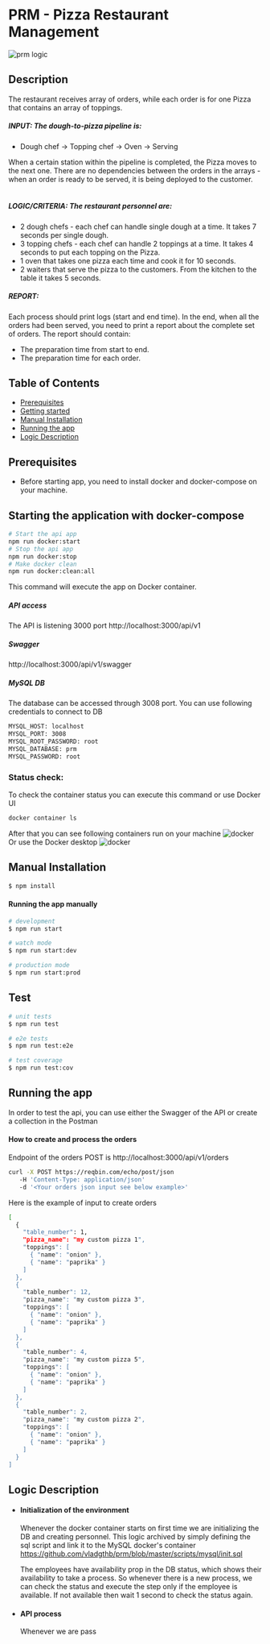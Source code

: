 # PRM - Pizza Restaurant Management

![prm logic](https://github.com/vladgthb/prm/blob/master/images/logic.png?raw=true)

## Description

The restaurant receives array of orders, while each order is for one Pizza that contains an array of
toppings.
##### INPUT: The dough-to-pizza pipeline is:
- Dough chef -> Topping chef -> Oven -> Serving

When a certain station within the pipeline is completed, the Pizza moves to the next one. There are no
dependencies between the orders in the arrays - when an order is ready to be served, it is being
deployed to the customer.
<br />
<br />
##### LOGIC/CRITERIA: The restaurant personnel are:
- 2 dough chefs - each chef can handle single dough at a time. It takes 7 seconds per single dough.
- 3 topping chefs - each chef can handle 2 toppings at a time. It takes 4 seconds to put each
topping on the Pizza.
- 1 oven that takes one pizza each time and cook it for 10 seconds.
- 2 waiters that serve the pizza to the customers. From the kitchen to the table it takes 5 seconds.
##### REPORT:
Each process should print logs (start and end time).
In the end, when all the orders had been served, you need to print a report about the complete set of
orders. The report should contain:
- The preparation time from start to end.
- The preparation time for each order.

## Table of Contents

- [Prerequisites](#prerequisites)
- [Getting started](#starting-the-application-with-docker-compose)
- [Manual Installation](#manual-installation)
- [Running the app](#running-the-app)
- [Logic Description](#logic-description)

## Prerequisites
- Before starting app, you need to install docker and docker-compose on your machine.

## Starting the application with docker-compose
```bash
# Start the api app
npm run docker:start
# Stop the api app
npm run docker:stop
# Make docker clean
npm run docker:clean:all
```
This command will execute the app on Docker container.
##### API access
The API is listening 3000 port
http://localhost:3000/api/v1
##### Swagger
http://localhost:3000/api/v1/swagger
##### MySQL DB
The database can be accessed through 3008 port. You can use following credentials to connect to DB
```bash
MYSQL_HOST: localhost
MYSQL_PORT: 3008
MYSQL_ROOT_PASSWORD: root
MYSQL_DATABASE: prm
MYSQL_PASSWORD: root
```

### Status check:
To check the container status you can execute this command or use Docker UI
```bash
docker container ls
```
After that you can see following containers run on your machine
![docker](https://github.com/vladgthb/prm/blob/master/images/terminal.png?raw=true)
Or use the Docker desktop
![docker](https://github.com/vladgthb/prm/blob/master/images/docker.png?raw=true)


## Manual Installation

```bash
$ npm install
```

#### Running the app manually

```bash
# development
$ npm run start

# watch mode
$ npm run start:dev

# production mode
$ npm run start:prod
```

## Test

```bash
# unit tests
$ npm run test

# e2e tests
$ npm run test:e2e

# test coverage
$ npm run test:cov
```

## Running the app
In order to test the api, you can use either the Swagger of the API or create a collection in the Postman
<br/>
#### How to create and process the orders
Endpoint of the orders POST is
http://localhost:3000/api/v1/orders

```bash
curl -X POST https://reqbin.com/echo/post/json
   -H 'Content-Type: application/json'
   -d '<Your orders json input see below example>'
```

Here is the example of input to create orders
```bash
[
  {
    "table_number": 1,
    "pizza_name": "my custom pizza 1",
    "toppings": [
      { "name": "onion" },
      { "name": "paprika" }
    ]
  },
  {
    "table_number": 12,
    "pizza_name": "my custom pizza 3",
    "toppings": [
      { "name": "onion" },
      { "name": "paprika" }
    ]
  },
  {
    "table_number": 4,
    "pizza_name": "my custom pizza 5",
    "toppings": [
      { "name": "onion" },
      { "name": "paprika" }
    ]
  },
  {
    "table_number": 2,
    "pizza_name": "my custom pizza 2",
    "toppings": [
      { "name": "onion" },
      { "name": "paprika" }
    ]
  }
]
```

## Logic Description

- #### Initialization of the environment
    Whenever the docker container starts on first time we are initializing the DB and creating personnel. This logic 
    archived by simply defining the sql script and link it to the MySQL docker's container <br />
    https://github.com/vladgthb/prm/blob/master/scripts/mysql/init.sql

    The employees have availability prop in the DB status, which shows their availability to take a process. So 
    whenever there is a new process, we can check the status and execute the step only if the employee is available.
    If not available then wait 1 second to check the status again.
- #### API process
    Whenever we are pass
